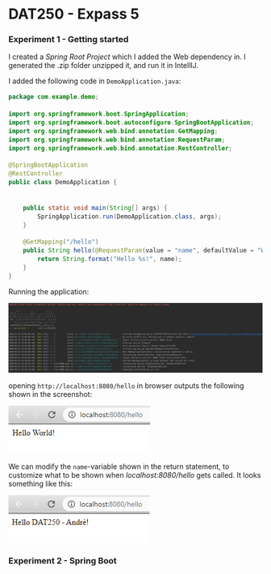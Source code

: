 # DAT250 - Expass 5 

### Experiment 1 - Getting started 
I created a *Spring Root Project* which I added the Web dependency in. I generated the .zip folder unzipped it, and run it in IntellIJ. 

I added the following code in ```DemoApplication.java```: 

```java
package com.example.demo;

import org.springframework.boot.SpringApplication;
import org.springframework.boot.autoconfigure.SpringBootApplication;
import org.springframework.web.bind.annotation.GetMapping;
import org.springframework.web.bind.annotation.RequestParam;
import org.springframework.web.bind.annotation.RestController;

@SpringBootApplication
@RestController
public class DemoApplication {


	public static void main(String[] args) {
		SpringApplication.run(DemoApplication.class, args);
	}

	@GetMapping("/hello")
	public String hello(@RequestParam(value = "name", defaultValue = "World") String name) {
		return String.format("Hello %s!", name);
	}
}
```
Running the application:

![](img/springRun.PNG)


opening ```http://localhost:8080/hello``` in browser outputs the following shown in the screenshot: 

![](img/helloWorld.PNG)

We can modify the ```name```-variable shown in the return statement, to customize what to be shown when *localhost:8080/hello* gets called. It looks something like this:

![](img/modifiedname.PNG)

### Experiment 2 - Spring Boot